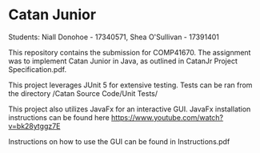 Catan Junior
============
Students:
Niall Donohoe - 17340571, 
Shea O'Sullivan - 17391401 

This repository contains the submission for COMP41670.
The assignment was to implement Catan Junior in Java, 
as outlined in CatanJr Project Specification.pdf.

This project leverages JUnit 5 for extensive testing. 
Tests can be ran from the directory /Catan Source Code/Unit Tests/ 

This project also utilizes JavaFx for an interactive GUI.
JavaFx installation instructions can be found here https://www.youtube.com/watch?v=bk28ytggz7E


Instructions on how to use the GUI can be found in Instructions.pdf
